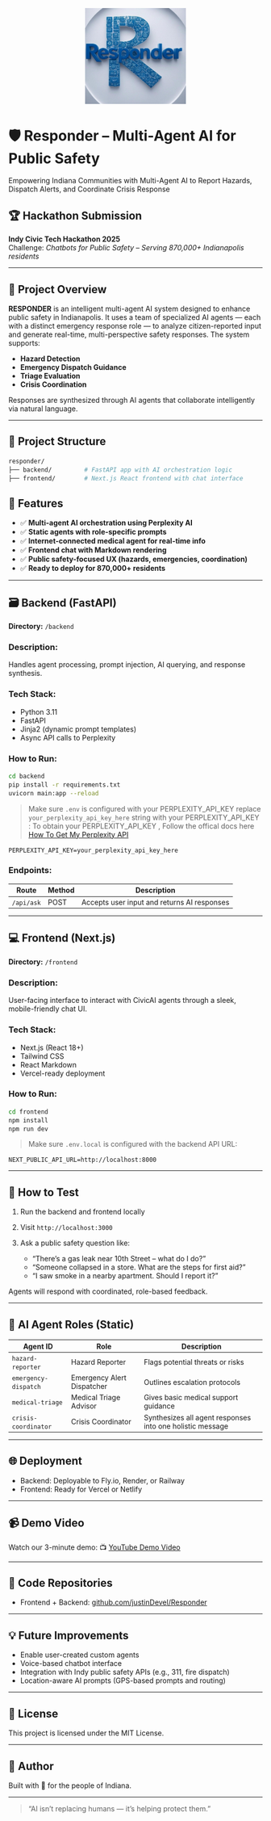 <p align="center">
  <img src="./logo.JPG" alt="Responder Logo" width="200"/>
</p>

# 🛡️ Responder – Multi-Agent AI for Public Safety
Empowering Indiana Communities with Multi-Agent AI to Report Hazards, Dispatch Alerts, and Coordinate Crisis Response

## 🏆 Hackathon Submission
**Indy Civic Tech Hackathon 2025**  
Challenge: _Chatbots for Public Safety – Serving 870,000+ Indianapolis residents_

---

## 🧠 Project Overview

**RESPONDER** is an intelligent multi-agent AI system designed to enhance public safety in Indianapolis. It uses a team of specialized AI agents — each with a distinct emergency response role — to analyze citizen-reported input and generate real-time, multi-perspective safety responses. The system supports:

- **Hazard Detection**
- **Emergency Dispatch Guidance**
- **Triage Evaluation**
- **Crisis Coordination**

Responses are synthesized through AI agents that collaborate intelligently via natural language.

---

## 🧩 Project Structure

```bash
responder/
├── backend/         # FastAPI app with AI orchestration logic
├── frontend/        # Next.js React frontend with chat interface
````



## 🚀 Features

* ✅ **Multi-agent AI orchestration using Perplexity AI**
* ✅ **Static agents with role-specific prompts**
* ✅ **Internet-connected medical agent for real-time info**
* ✅ **Frontend chat with Markdown rendering**
* ✅ **Public safety-focused UX (hazards, emergencies, coordination)**
* ✅ **Ready to deploy for 870,000+ residents**

---

## 🗃️ Backend (FastAPI)

**Directory:** `/backend`

### Description:

Handles agent processing, prompt injection, AI querying, and response synthesis.

### Tech Stack:

* Python 3.11
* FastAPI
* Jinja2 (dynamic prompt templates)
* Async API calls to Perplexity

### How to Run:


```bash
cd backend
pip install -r requirements.txt
uvicorn main:app --reload
```

> Make sure `.env` is configured with your PERPLEXITY_API_KEY replace `your_perplexity_api_key_here` string with your PERPLEXITY_API_KEY :
> To obtain your PERPLEXITY_API_KEY , Follow the offical docs here [How To Get My Perplexity API](https://docs.perplexity.ai/guides/getting-started)

```env
PERPLEXITY_API_KEY=your_perplexity_api_key_here
```

### Endpoints:

| Route      | Method | Description                                 |
| ---------- | ------ | ------------------------------------------- |
| `/api/ask` | POST   | Accepts user input and returns AI responses |

---

## 💻 Frontend (Next.js)

**Directory:** `/frontend`

### Description:

User-facing interface to interact with CivicAI agents through a sleek, mobile-friendly chat UI.

### Tech Stack:

* Next.js (React 18+)
* Tailwind CSS
* React Markdown
* Vercel-ready deployment

### How to Run:

```bash
cd frontend
npm install
npm run dev
```

> Make sure `.env.local` is configured with the backend API URL:

```env
NEXT_PUBLIC_API_URL=http://localhost:8000
```

---

## 🧪 How to Test

1. Run the backend and frontend locally
2. Visit `http://localhost:3000`
3. Ask a public safety question like:

   * “There’s a gas leak near 10th Street – what do I do?”
   * “Someone collapsed in a store. What are the steps for first aid?”
   * “I saw smoke in a nearby apartment. Should I report it?”

Agents will respond with coordinated, role-based feedback.

---

## 🧠 AI Agent Roles (Static)

| Agent ID             | Role                       | Description                                               |
| -------------------- | -------------------------- | --------------------------------------------------------- |
| `hazard-reporter`    | Hazard Reporter            | Flags potential threats or risks                          |
| `emergency-dispatch` | Emergency Alert Dispatcher | Outlines escalation protocols                             |
| `medical-triage`     | Medical Triage Advisor     | Gives basic medical support guidance                      |
| `crisis-coordinator` | Crisis Coordinator         | Synthesizes all agent responses into one holistic message |

---

## 🌐 Deployment

* Backend: Deployable to Fly.io, Render, or Railway
* Frontend: Ready for Vercel or Netlify

---

## 📹 Demo Video

Watch our 3-minute demo:
📺 [YouTube Demo Video](https://youtu.be/uzptQEhwR2c)

---

## 📂 Code Repositories

* Frontend + Backend: [github.com/justinDevel/Responder](https://github.com/justinDevel/Responder)


---

## 💡 Future Improvements

* Enable user-created custom agents
* Voice-based chatbot interface
* Integration with Indy public safety APIs (e.g., 311, fire dispatch)
* Location-aware AI prompts (GPS-based prompts and routing)

---

## 📄 License

This project is licensed under the MIT License.

---

## 🤝 Author

Built with 💙 for the people of Indiana.

---

> “AI isn’t replacing humans — it’s helping protect them.”

